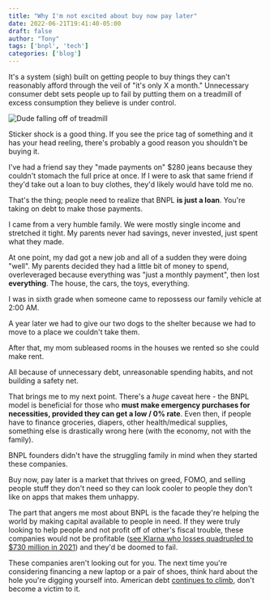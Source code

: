 ```yaml
---
title: "Why I'm not excited about buy now pay later"
date: 2022-06-21T19:41:40-05:00
draft: false
author: "Tony"
tags: ['bnpl', 'tech']
categories: ['blog']
---
```


It's a system (sigh) built on getting people to buy things they can't reasonably afford through the veil of "it's only X a month."
Unnecessary consumer debt sets people up to fail by putting them on a treadmill of excess consumption they believe is under control.

![Dude falling off of treadmill](https://media.giphy.com/media/inAeEKMJ2CkdW/giphy.gif#center)


Sticker shock is a good thing. If you see the price tag of something and it has your head reeling, there's probably a good reason you shouldn't be buying it.

I've had a friend say they "made payments on" $280 jeans because they couldn't stomach the full price at once. If I were to ask that same friend if they'd take out a loan to buy clothes, they'd likely would have told me no.

That's the thing; people need to realize that BNPL **is just a loan**. You're taking on debt to make those payments.

I came from a very humble family. We were mostly single income and stretched it tight. My parents never had savings, never invested, just spent what they made.

At one point, my dad got a new job and all of a sudden they were doing "well". My parents decided they had a little bit of money to spend, overleveraged because everything was "just a monthly payment", then lost **everything**. The house, the cars, the toys, everything.

I was in sixth grade when someone came to repossess our family vehicle at 2:00 AM.

A year later we had to give our two dogs to the shelter because we had to move to a place we couldn't take them.

After that, my mom subleased rooms in the houses we rented so she could make rent.

All because of unnecessary debt, unreasonable spending habits, and not building a safety net.

That brings me to my next point. There's a *huge* caveat here - the BNPL model is beneficial for those who **must make emergency purchases for necessities, provided they can get a low / 0% rate**.
Even then, if people have to finance groceries, diapers, other health/medical supplies, something else is drastically wrong here (with the economy, not with the family).

BNPL founders didn't have the struggling family in mind when they started these companies.

Buy now, pay later is a market that thrives on greed, FOMO, and selling people stuff they don't need so they can look cooler to people they don't like on apps that makes them unhappy.


The part that angers me most about BNPL is the facade they're helping the world by making capital available to people in need. If they were truly looking to help people and not profit off of other's fiscal trouble, these companies would not be profitable ([see Klarna who losses quadrupled to $730 million in 2021](https://www.cnbc.com/2021/11/26/klarna-losses-quadruple-amid-huge-demand-for-buy-now-pay-later.html)) and they'd be doomed to fail.

These companies aren't looking out for you.
The next time you're considering financing a new laptop or a pair of shoes, think hard about the hole you're digging yourself into.
American debt [continues to climb](https://www.experian.com/blogs/ask-experian/research/consumer-debt-study/), don't become a victim to it.
